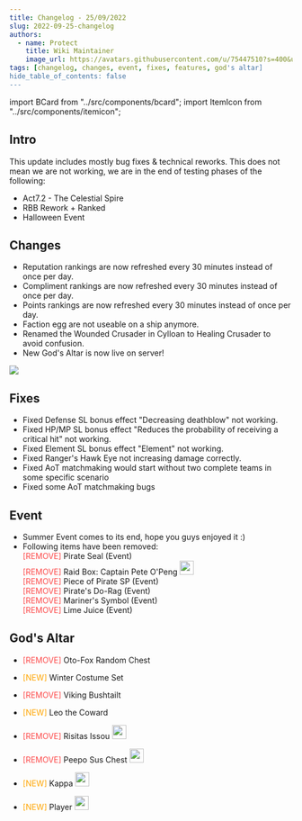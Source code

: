 ```yaml
---
title: Changelog - 25/09/2022
slug: 2022-09-25-changelog
authors:
  - name: Protect
    title: Wiki Maintainer
    image_url: https://avatars.githubusercontent.com/u/75447510?s=400&u=6611d243cb33099270ad8c0cb66a5e659009bd08&v=4
tags: [changelog, changes, event, fixes, features, god's altar]
hide_table_of_contents: false
---
```


import BCard from "../src/components/bcard";
import ItemIcon from "../src/components/itemicon";   

## Intro
This update includes mostly bug fixes & technical reworks. This does not mean we are not working, we are in the end of testing phases of the following:
- Act7.2 - The Celestial Spire
- RBB Rework + Ranked
- Halloween Event

## Changes
- Reputation rankings are now refreshed every 30 minutes instead of once per day.
- Compliment rankings are now refreshed every 30 minutes instead of once per day.
- Points rankings are now refreshed every 30 minutes instead of once per day.
- Faction egg are not useable on a ship anymore.
- Renamed the Wounded Crusader in Cylloan to Healing Crusader to avoid confusion.
- New God's Altar is now live on server!

![](https://i.imgur.com/rJca6JQ.png)

## Fixes
- Fixed Defense SL bonus effect "Decreasing deathblow" not working.
- Fixed HP/MP SL bonus effect "Reduces the probability of receiving a critical hit" not working.
- Fixed Element SL bonus effect "Element" not working.
- Fixed Ranger's Hawk Eye not increasing damage correctly.
- Fixed AoT matchmaking would start without two complete teams in some specific scenario
- Fixed some AoT matchmaking bugs

## Event
- Summer Event comes to its end, hope you guys enjoyed it :)
- Following items have been removed: <br/>
<font color="#fd4949">[REMOVE]</font> Pirate Seal (Event) <ItemIcon iconId="1440" width="25px"/> <br/>
<font color="#fd4949">[REMOVE]</font> Raid Box: Captain Pete O'Peng <img src="https://i.imgur.com/CsqdEkU.png" width="25px"/> <br/>
<font color="#fd4949">[REMOVE]</font> Piece of Pirate SP (Event) <ItemIcon iconId="1439" width="25px"/> <br/>
<font color="#fd4949">[REMOVE]</font> Pirate's Do-Rag (Event) <ItemIcon iconId="1441" width="25px"/> <br/>
<font color="#fd4949">[REMOVE]</font> Mariner's Symbol (Event) <ItemIcon iconId="1442" width="25px"/> <br/>
<font color="#fd4949">[REMOVE]</font> Lime Juice (Event) <ItemIcon iconId="1880" width="25px"/> <br/>


## God's Altar
- <font color="#fd4949">[REMOVE]</font> Oto-Fox Random Chest <ItemIcon iconId="2569" width="25px"/>
- <font color="orange">[NEW]</font>  Winter Costume Set <ItemIcon iconId="4007" width="25px"/>

- <font color="#fd4949">[REMOVE]</font> Viking Bushtailt <ItemIcon iconId="2673" width="25px"/>
- <font color="orange">[NEW]</font>  Leo the Coward <ItemIcon iconId="2883" width="25px"/>

- <font color="#fd4949">[REMOVE]</font> Risitas Issou <img src="https://i.imgur.com/dfnBrGb.png" width="25px"/>
- <font color="#fd4949">[REMOVE]</font> Peepo Sus Chest <img src="https://i.imgur.com/e7UbBVk.png" width="25px"/>
- <font color="orange">[NEW]</font>  Kappa <img src="https://i.imgur.com/Jv0aym9.png" width="25px"/>
- <font color="orange">[NEW]</font>  Player <img src="https://i.imgur.com/ydxGP5u.png" width="25px"/>
